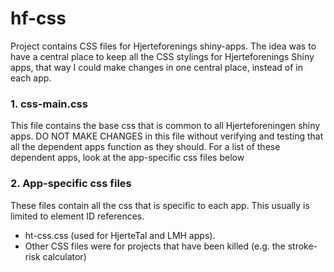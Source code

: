 # hf-css

Project contains CSS files for Hjerteforenings shiny-apps. The idea was to have a central place to keep all the CSS stylings for Hjerteforenings Shiny apps, that way I could make changes in one central place, instead of in each app.

### 1. css-main.css
This file contains the base css that is common to all Hjerteforeningen shiny apps. DO NOT MAKE CHANGES in this file without verifying and testing that all the dependent apps function as they should. For a list of these dependent apps, look at the app-specific css files below

### 2. App-specific css files
These files contain all the css that is specific to each app. This usually is limited to element ID references.
- ht-css.css (used for HjerteTal and LMH apps).
- Other CSS files were for projects that have been killed (e.g. the stroke-risk calculator)
